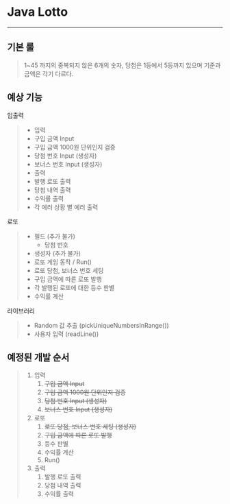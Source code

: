 Java Lotto
==========
***
기본 룰
---
> 1~45 까지의 중복되지 않은 6개의 숫자, 당첨은 1등에서 5등까지 있으며 기준과 금액은 각기 다르다.

예상 기능
---
입출력
>- 입력
>  - 구입 금액 Input
>  - 구입 금액 1000원 단위인지 검증
>  - 당첨 번호 Input (생성자)
>  - 보너스 번호 Input (생성자)
>- 출력
>  - 발행 로또 출력
>  - 당첨 내역 출력
>  - 수익률 출력
>  - 각 에러 상황 별 에러 출력

로또
> - 필드 (추가 불가)
>   - 당첨 번호
> - 생성자 (추가 불가)
> - 로또 게임 동작 / Run()
> - 로또 당첨, 보너스 번호 세팅
> - 구입 금액에 따른 로또 발행
> - 각 발행된 로또에 대한 등수 판별
> - 수익률 계산

라이브러리
> - Random 값 추출 (pickUniqueNumbersInRange())
> - 사용자 입력 (readLine())

<h2> 예정된 개발 순서 </h2>

> 1. 입력
>    1. ~~구입 금액 Input~~
>    2. ~~구입 금액 1000원 단위인지 검증~~ 
>    3. ~~당첨 번호 Input (생성자)~~
>    4. ~~보너스 번호 Input (생성자)~~
> 2. 로또
>    1. ~~로또 당첨, 보너스 번호 세팅 (생성자)~~
>    2. ~~구입 금액에 따른 로또 발행~~
>    3. 등수 판별
>    4. 수익률 계산
>    5. Run()
> 3. 출력
>    1. 발행 로또 출력
>    2. 당첨 내역 출력
>    3. 수익률 출력
